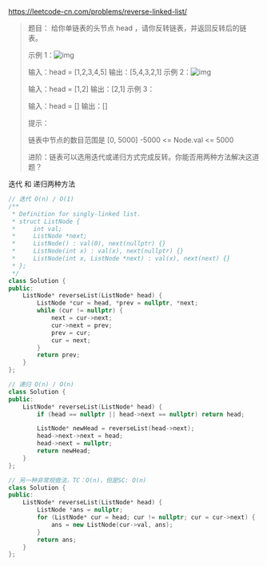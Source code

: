 https://leetcode-cn.com/problems/reverse-linked-list/

> 题目：
> 给你单链表的头节点 head ，请你反转链表，并返回反转后的链表。
>
>
> 示例 1：![img](https://assets.leetcode.com/uploads/2021/02/19/rev1ex1.jpg)
>
> 输入：head = [1,2,3,4,5]
> 输出：[5,4,3,2,1]
> 示例 2：![img](https://assets.leetcode.com/uploads/2021/02/19/rev1ex2.jpg)
>
> 输入：head = [1,2]
> 输出：[2,1]
> 示例 3：
>
> 输入：head = []
> 输出：[]
>
>
> 提示：
>
> 链表中节点的数目范围是 [0, 5000]
> -5000 <= Node.val <= 5000
>
>
> 进阶：链表可以选用迭代或递归方式完成反转。你能否用两种方法解决这道题？
>

迭代 和 递归两种方法

```cpp
// 迭代 O(n) / O(1)
/**
 * Definition for singly-linked list.
 * struct ListNode {
 *     int val;
 *     ListNode *next;
 *     ListNode() : val(0), next(nullptr) {}
 *     ListNode(int x) : val(x), next(nullptr) {}
 *     ListNode(int x, ListNode *next) : val(x), next(next) {}
 * };
 */
class Solution {
public:
    ListNode* reverseList(ListNode* head) {
        ListNode *cur = head, *prev = nullptr, *next;
        while (cur != nullptr) {
            next = cur->next;
            cur->next = prev;
            prev = cur;
            cur = next;
        }
        return prev;
    }
};

// 递归 O(n) / O(n)
class Solution {
public:
    ListNode* reverseList(ListNode* head) {
        if (head == nullptr || head->next == nullptr) return head;

        ListNode* newHead = reverseList(head->next);
        head->next->next = head;
        head->next = nullptr;
        return newHead;
    }
};

// 另一种非常规做法，TC：O(n)，但是SC: O(n)
class Solution {
public:
    ListNode* reverseList(ListNode* head) {
        ListNode *ans = nullptr;
        for (ListNode* cur = head; cur != nullptr; cur = cur->next) {
            ans = new ListNode(cur->val, ans);
        }
        return ans;
    }
};
```

